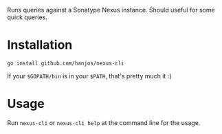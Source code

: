 Runs queries against a Sonatype Nexus instance. Should useful for some quick queries.

# Installation

```go install github.com/hanjos/nexus-cli```

If your `$GOPATH/bin` is in your `$PATH`, that's pretty much it :)

# Usage
Run `nexus-cli` or `nexus-cli help` at the command line for the usage.
